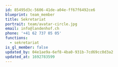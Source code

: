 ```yaml
---
id: 85495d3c-5606-41de-a04e-ff67f6492ce6
blueprint: team_member
title: Sekretariat
portrait: team/avatar-circle.jpg
email: info@landenhof.ch
phone: '+41 62 737 05 05'
functions:
  - sekretariat
is_gl_member: false
updated_by: 04e1ae9a-6ef8-4ba0-931b-7cd69cc0d3a2
updated_at: 1692783599
---
```

